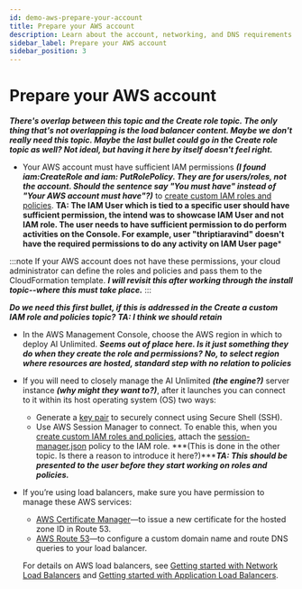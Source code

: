 ```yaml
---
id: demo-aws-prepare-your-account
title: Prepare your AWS account
description: Learn about the account, networking, and DNS requirements before deploying AI Unlimited on Azure. 
sidebar_label: Prepare your AWS account 
sidebar_position: 3
---
```


# Prepare your AWS account

***There's overlap between this topic and the Create role topic. The only thing that's not overlapping is the load balancer content. Maybe we don't really need this topic. Maybe the last bullet could go in the Create role topic as well? Not ideal, but having it here by itself doesn't feel right.***

- Your AWS account must have sufficient IAM permissions ***(I found iam:CreateRole and iam: PutRolePolicy. They are for users/roles, not the account. Should the sentence say "You must have" instead of "Your AWS account must have"?)*** to [create custom IAM roles and policies](../../demo/AWS/demo-aws-permissions-policies.md). **TA: The IAM User which is tied to a specific user should have sufficient permission, the intend was to showcase IAM User and not IAM role. The user needs to have sufficient permission to do perform activities on the Console. For example, user "thriptiaravind" doesn't have the required permissions to do any activity on IAM User page***

:::note 
If your AWS account does not have these permissions, your cloud administrator can define the roles and policies and pass them to the CloudFormation template. ***I will revisit this after working through the install topic--where this must take place.***
:::

***Do we need this first bullet, if this is addressed in the Create a custom IAM role and policies topic?***
***TA: I think we should retain***

- In the AWS Management Console, choose the AWS region in which to deploy AI Unlimited. ***Seems out of place here. Is it just something they do when they create the role and permissions?*** ***No, to select region where resources are hosted, standard step with no relation to policies***

- If you will need to closely manage the AI Unlimited ***(the engine?)*** server instance ***(why might they want to?)***, after it launches you can connect to it within its host operating system (OS) two ways:
    - Generate a [key pair](https://docs.aws.amazon.com/AWSEC2/latest/UserGuide/ec2-key-pairs.html) to securely connect using Secure Shell (SSH).
    - Use AWS Session Manager to connect. To enable this, when you [create custom IAM roles and policies](/docs/install-ai-unlimited/demo/AWS/demo-aws-permissions-policies.md), attach the [session-manager.json](https://github.com/Teradata/ai-unlimited/blob/develop/deployments/aws/policies/session-manager.json) policy to the IAM role. ***(This is done in the other topic. Is there a reason to introduce it here?)******TA: This should be presented to the user before they start working on roles and policies.***

- If you’re using load balancers, make sure you have permission to manage these AWS services:
    - [AWS Certificate Manager](https://docs.aws.amazon.com/acm/)&mdash;to issue a new certificate for the hosted zone ID in Route 53.
    - [AWS Route 53](https://docs.aws.amazon.com/Route53/latest/DeveloperGuide/Welcome.html)&mdash;to configure a custom domain name and route DNS queries to your load balancer.

    For details on AWS load balancers, see [Getting started with Network Load Balancers](https://docs.aws.amazon.com/elasticloadbalancing/latest/network/network-load-balancer-getting-started.html) and [Getting started with Application Load Balancers](https://docs.aws.amazon.com/elasticloadbalancing/latest/application/application-load-balancer-getting-started.html).

